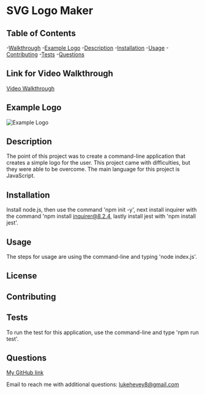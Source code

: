 # SVG Logo Maker

  
  
## Table of Contents
  -[Walkthrough](#link-for-video-walkthrough)
  -[Example Logo](#example-logo)
  -[Description](#description)
  -[Installation](#installation)
  -[Usage](#usage)
  -[Contributing](#contributing)
  -[Tests](#tests)
  -[Questions](#questions)


## Link for Video Walkthrough
[Video Walkthrough](https://watch.screencastify.com/v/NdhwmYU9sJHQYGT9MAWp)


## Example Logo
![Example Logo](https://github.com/lukehevey/SVG-Logo-Maker/assets/135035859/a1804d1c-10d7-4baa-8ad6-0b4485188df9)

  
## Description
  The point of this project was to create a command-line application that creates a simple logo for the user. This project came with difficulties, but they were able to be overcome. The main language for this project is JavaScript. 
  
  
## Installation
  Install node.js, then use the command 'npm init -y', next install inquirer with the command 'npm install inquirer@8.2.4, lastly install jest with 'npm install jest'.
  
  
## Usage
  The steps for usage are using the command-line and typing 'node index.js'.


## License
  
      
## Contributing
  
  
  
## Tests
  To run the test for this application, use the command-line and type 'npm run test'.
  
  
## Questions
  [My GitHub link](https://github.com/lukehevey)
      
  Email to reach me with additional questions: lukehevey8@gmail.com
